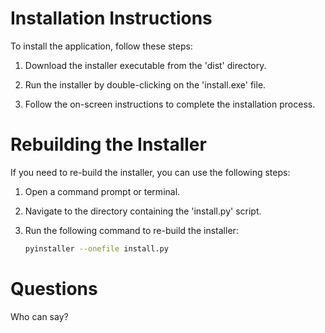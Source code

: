 # Installation Instructions

To install the application, follow these steps:

1. Download the installer executable from the 'dist' directory.

2. Run the installer by double-clicking on the 'install.exe' file.

3. Follow the on-screen instructions to complete the installation process.

# Rebuilding the Installer

If you need to re-build the installer, you can use the following steps:

1. Open a command prompt or terminal.

2. Navigate to the directory containing the 'install.py' script.

3. Run the following command to re-build the installer:

   ```bash
   pyinstaller --onefile install.py

# Questions
Who can say?